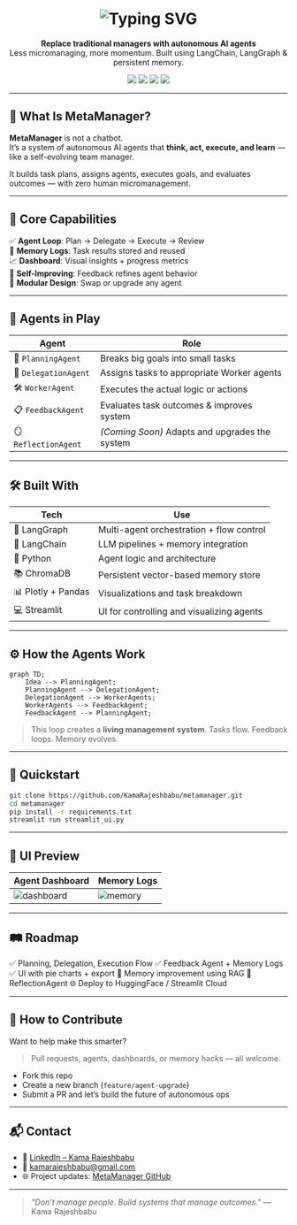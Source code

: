 <h1 align="center">
  <img src="https://readme-typing-svg.demolab.com?font=Fira+Code&pause=1000&color=00E0FF&vCenter=true&width=435&lines=🧠+MetaManager;AI-Powered+Agent+Workspace" alt="Typing SVG" />
</h1>

<p align="center">
  <strong>Replace traditional managers with autonomous AI agents</strong><br>
  Less micromanaging, more momentum. Built using LangChain, LangGraph & persistent memory.
</p>

<p align="center">
  <img src="https://img.shields.io/badge/Status-Prototype-blue?style=flat-square" />
  <img src="https://img.shields.io/badge/Built_with-LangGraph-ff69b4?style=flat-square" />
  <img src="https://img.shields.io/badge/AI_Powered-Yes-green?style=flat-square" />
  <img src="https://img.shields.io/badge/UI-Streamlit-purple?style=flat-square" />
</p>

---

## 🧭 What Is MetaManager?

**MetaManager** is not a chatbot.  
It’s a system of autonomous AI agents that **think, act, execute, and learn** — like a self-evolving team manager.

It builds task plans, assigns agents, executes goals, and evaluates outcomes — with zero human micromanagement.

---

## 🎯 Core Capabilities

✅ **Agent Loop**: Plan → Delegate → Execute → Review  
🧠 **Memory Logs**: Task results stored and reused  
📈 **Dashboard**: Visual insights + progress metrics  
🔄 **Self-Improving**: Feedback refines agent behavior  
🔗 **Modular Design**: Swap or upgrade any agent

---

## 🧪 Agents in Play

| Agent             | Role                                           |
| ----------------- | ---------------------------------------------- |
| 🧠 `PlanningAgent`   | Breaks big goals into small tasks              |
| 👷 `DelegationAgent` | Assigns tasks to appropriate Worker agents     |
| 🛠️ `WorkerAgent`     | Executes the actual logic or actions           |
| 📋 `FeedbackAgent`   | Evaluates task outcomes & improves system     |
| 🪞 `ReflectionAgent` | *(Coming Soon)* Adapts and upgrades the system |

---

## 🛠️ Built With

| Tech              | Use                                    |
| ---------------- | --------------------------------------- |
| 🧠 LangGraph      | Multi-agent orchestration + flow control |
| 🔗 LangChain      | LLM pipelines + memory integration       |
| 🐍 Python         | Agent logic and architecture             |
| 📚 ChromaDB       | Persistent vector-based memory store     |
| 📊 Plotly + Pandas| Visualizations and task breakdown        |
| 💻 Streamlit      | UI for controlling and visualizing agents|

---

## ⚙️ How the Agents Work

```mermaid
graph TD;
    Idea --> PlanningAgent;
    PlanningAgent --> DelegationAgent;
    DelegationAgent --> WorkerAgents;
    WorkerAgents --> FeedbackAgent;
    FeedbackAgent --> PlanningAgent;
````

> This loop creates a **living management system**.
> Tasks flow. Feedback loops. Memory evolves.

---

## 🚀 Quickstart

```bash
git clone https://github.com/KamaRajeshbabu/metamanager.git
cd metamanager
pip install -r requirements.txt
streamlit run streamlit_ui.py
```

---

## 📸 UI Preview

| Agent Dashboard                           | Memory Logs                              |
| ----------------------------------------- | ---------------------------------------- |
| ![dashboard](./screenshots/dashboard.png) | ![memory](./screenshots/memory_logs.png) |

---

## 🛤 Roadmap

✅ Planning, Delegation, Execution Flow
✅ Feedback Agent + Memory Logs
✅ UI with pie charts + export
🔄 Memory improvement using RAG
🧠 ReflectionAgent
🌐 Deploy to HuggingFace / Streamlit Cloud

---

## 🤝 How to Contribute

Want to help make this smarter?

> Pull requests, agents, dashboards, or memory hacks — all welcome.

* Fork this repo
* Create a new branch (`feature/agent-upgrade`)
* Submit a PR and let’s build the future of autonomous ops

---

## 📬 Contact

* 💼 [LinkedIn – Kama Rajeshbabu](https://www.linkedin.com/in/KamaRajeshbabu)
* 📧 [kamarajeshbabu@gmail.com](mailto:kamarajeshbabu@gmail.com)
* 🌐 Project updates: [MetaManager GitHub](https://github.com/KamaRajeshbabu/metamanager)

---

> *"Don’t manage people. Build systems that manage outcomes."*
> — Kama Rajeshbabu
